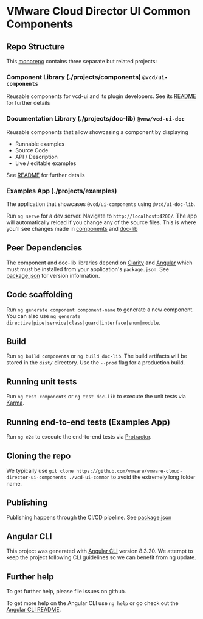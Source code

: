 # VMware Cloud Director UI Common Components

## Repo Structure

This [monorepo](https://angular.io/guide/file-structure#multiple-projects) contains three separate but related projects:

### Component Library (./projects/components) `@vcd/ui-components`

Reusable components for vcd-ui and its plugin developers. See its [README](projects/components/README.md)
for further details

### Documentation Library (./projects/doc-lib) `@vmw/vcd-ui-doc`

Reusable components that allow showcasing a component by displaying

-   Runnable examples
-   Source Code
-   API / Description
-   Live / editable examples

See [README](projects/components/README.md)
for further details

### Examples App (./projects/examples)

The application that showcases `@vcd/ui-components` using `@vcd/ui-doc-lib`.

Run `ng serve` for a dev server. Navigate to `http://localhost:4200/`. The app will automatically reload if
you change any of the source files. This is where you'll see changes made in [components](./projects/components) and
[doc-lib](./projects/doc-lib)

## Peer Dependencies

The component and doc-lib libraries depend on [Clarity](https://clarity.design/) and [Angular](https://angular.io/)
which must must be installed from your application's `package.json`. See [package.json](package.json) for version
information.

## Code scaffolding

Run `ng generate component component-name` to generate a new component. You can also use
`ng generate directive|pipe|service|class|guard|interface|enum|module`.

## Build

Run `ng build components` or `ng build doc-lib`. The build artifacts will be stored in the `dist/` directory. Use the
`--prod` flag for a production build.

## Running unit tests

Run `ng test components` or `ng test doc-lib` to execute the unit tests via [Karma](https://karma-runner.github.io).

## Running end-to-end tests (Examples App)

Run `ng e2e` to execute the end-to-end tests via [Protractor](http://www.protractortest.org/).

## Cloning the repo

We typically use `git clone https://github.com/vmware/vmware-cloud-director-ui-components ./vcd-ui-common` to avoid
the extremely long folder name.

## Publishing

Publishing happens through the CI/CD pipeline. See [package.json](.travis.yml)

## Angular CLI

This project was generated with [Angular CLI](https://github.com/angular/angular-cli) version 8.3.20. We attempt to
keep the project following CLI guidelines so we can benefit from ng update.

## Further help

To get further help, please file issues on github.

To get more help on the Angular CLI use `ng help` or go check out the
[Angular CLI README](https://github.com/angular/angular-cli/blob/master/README.md).
